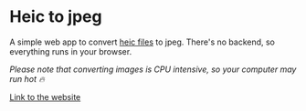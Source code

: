 # Heic to jpeg

A simple web app to convert [heic files](https://www.adobe.com/creativecloud/file-types/image/raster/heic-file.html) to jpeg. There's no backend, so everything runs in your browser.

*Please note that converting images is CPU intensive, so your computer may run hot 🔥*

[Link to the website](https://heic.hashcode.dev/)

